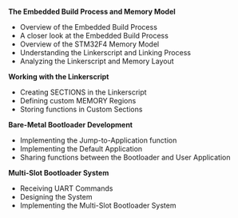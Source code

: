 **The Embedded Build Process and Memory Model**
- Overview of the Embedded Build Process
- A closer look at the Embedded Build Process
- Overview of the STM32F4 Memory Model
- Understanding the Linkerscript and Linking Process
- Analyzing the Linkerscript and Memory Layout



**Working with the Linkerscript**
- Creating SECTIONS in the Linkerscript
- Defining custom MEMORY Regions
- Storing functions in Custom Sections



**Bare-Metal Bootloader Development**
- Implementing the Jump-to-Application function
- Implementing the Default Application
- Sharing functions between the Bootloader and User Application



**Multi-Slot Bootloader System**
- Receiving UART Commands
- Designing the System
- Implementing the Multi-Slot Bootloader System
